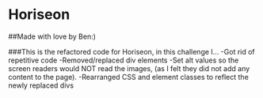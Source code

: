 # Horiseon


##Made with love by Ben:)


###This is the refactored code for Horiseon, in this challenge I...
-Got rid of repetitive code
-Removed/replaced div elements
-Set alt values so the screen readers would NOT read the images, (as I felt they did not add any content to the page).
-Rearranged CSS and element classes to reflect the newly replaced divs
